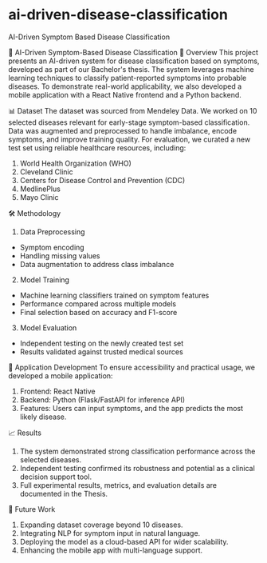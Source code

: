 # ai-driven-disease-classification
AI-Driven Symptom Based Disease Classification

🧠 AI-Driven Symptom-Based Disease Classification
📌 Overview
This project presents an AI-driven system for disease classification based on symptoms, developed as part of our Bachelor's thesis. The system leverages machine learning techniques to classify patient-reported symptoms into probable diseases. To demonstrate real-world applicability, we also developed a mobile application with a React Native frontend and a Python backend.

📊 Dataset
The dataset was sourced from Mendeley Data. We worked on 10 selected diseases relevant for early-stage symptom-based classification. Data was augmented and preprocessed to handle imbalance, encode symptoms, and improve training quality.
For evaluation, we curated a new test set using reliable healthcare resources, including:
1. World Health Organization (WHO)
2. Cleveland Clinic
3. Centers for Disease Control and Prevention (CDC)
4. MedlinePlus
5. Mayo Clinic

🛠️ Methodology
1. Data Preprocessing
- Symptom encoding
- Handling missing values
- Data augmentation to address class imbalance

2. Model Training
- Machine learning classifiers trained on symptom features
- Performance compared across multiple models
- Final selection based on accuracy and F1-score

3. Model Evaluation
- Independent testing on the newly created test set
- Results validated against trusted medical sources

📱 Application Development
To ensure accessibility and practical usage, we developed a mobile application:

1. Frontend: React Native
2. Backend: Python (Flask/FastAPI for inference API)
3. Features: Users can input symptoms, and the app predicts the most likely disease.

📈 Results
1. The system demonstrated strong classification performance across the selected diseases.
2. Independent testing confirmed its robustness and potential as a clinical decision support tool.
3. Full experimental results, metrics, and evaluation details are documented in the Thesis.

🔮 Future Work
1. Expanding dataset coverage beyond 10 diseases.
2. Integrating NLP for symptom input in natural language.
3. Deploying the model as a cloud-based API for wider scalability.
4. Enhancing the mobile app with multi-language support.
